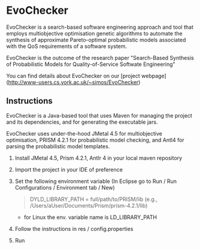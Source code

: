 # EvoChecker

EvoChecker is a search-based software engineering approach and tool that employs multiobjective optimisation genetic algorithms to automate the synthesis of approximate Pareto-optimal probabilistic models associated with the QoS requirements of a software system.

EvoChecker is the outcome of the research paper "Search-Based Synthesis of Probabilistic Models for Quality-of-Service Softwate Engineering"

You can find details about EvoChecker on our [project webpage] (http://www-users.cs.york.ac.uk/~simos/EvoChecker)


Instructions
------------

EvoChecker is a Java-based tool that uses Maven for managing the project and its dependencies, and for generating the executable jars.

EvoChecker uses under-the-hood JMetal 4.5 for multiobjective optimisation, PRISM 4.2.1 for probabilistic model checking, and Antl4 for parsing the probabilistic model templates.

1) Install JMetal 4.5, Prism 4.2.1, Antlr 4 in your local maven repository

2) Import the project in your IDE of preference

3) Set the following environment variable (In Eclipse go to Run / Run Configurations / Environment tab / New)
   > DYLD_LIBRARY_PATH = full/path/to/PRISM/lib (e.g., /Users/aUser/Documents/Prism/prism-4.2.1/lib)
   * for Linux the env. variable name is LD_LIBRARY_PATH

4) Follow the instructions in res / config.properties

5) Run
